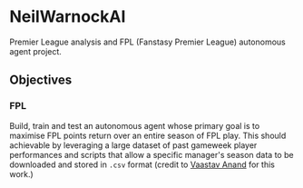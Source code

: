 # NeilWarnockAI

Premier League analysis and FPL (Fanstasy Premier League) autonomous agent project.

## Objectives

### FPL

Build, train and test an autonomous agent whose primary goal is to maximise FPL points return over an entire season of FPL play.
This should achievable by leveraging a large dataset of past gameweek player performances and scripts that allow a specific manager's season data to be downloaded and stored in `.csv` format (credit to [Vaastav Anand](https://github.com/vaastav) for this work.)


